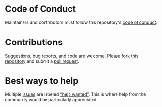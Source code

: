 # Code of Conduct

Maintainers and contributors must follow this repository's [code of conduct](https://github.com/wlandau-lilly/drake/blob/master/CONDUCT.md).

# Contributions

Suggestions, bug reports, and code are welcome. Please [fork this repository](https://help.github.com/articles/fork-a-repo/) and submit a [pull request](https://github.com/wlandau-lilly/drake/pulls).

# Best ways to help

Multiple [issues](https://github.com/wlandau-lilly/drake/issues) are labeled ["help wanted"](https://github.com/wlandau-lilly/drake/issues?q=is%3Aissue+is%3Aopen+label%3A%22help+wanted%22). This is where help from the community would be particularly appreciated.
